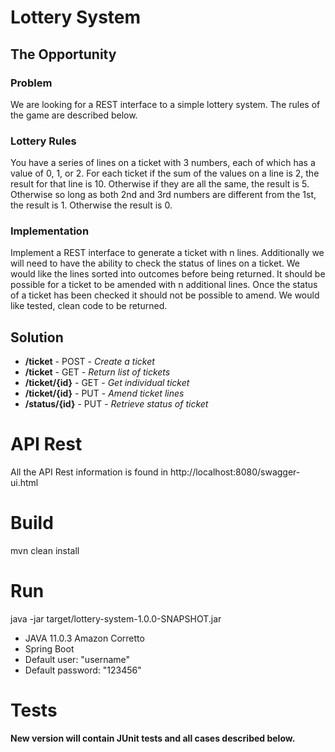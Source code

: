 # Lottery System

## The Opportunity

### Problem
We are looking for a REST interface to a simple lottery system. The rules of the game are
described below.

### Lottery Rules
You have a series of lines on a ticket with 3 numbers, each of which has a value of 0, 1, or 2. For each ticket if the sum of the values on a line is 2, the result for that line is 10.
Otherwise if they are all the same, the result is 5. Otherwise so long as both 2nd and 3rd
numbers are different from the 1st, the result is 1. Otherwise the result is 0.

### Implementation
Implement a REST interface to generate a ticket with n lines. Additionally we will need to
have the ability to check the status of lines on a ticket. We would like the lines sorted into
outcomes before being returned. It should be possible for a ticket to be amended with n
additional lines. Once the status of a ticket has been checked it should not be possible to
amend. We would like tested, clean code to be returned.

## Solution
- **/ticket** -  POST - *Create a ticket*
- **/ticket** - GET - *Return list of tickets*
- **/ticket/{id}** - GET - *Get individual ticket*
- **/ticket/{id}** - PUT - *Amend ticket lines*
- **/status/{id}** - PUT - *Retrieve status of ticket*

# API Rest
All the API Rest information is found in http://localhost:8080/swagger-ui.html

# Build
mvn clean install

# Run
java -jar target/lottery-system-1.0.0-SNAPSHOT.jar

- JAVA 11.0.3 Amazon Corretto
- Spring Boot
- Default user: "username"
- Default password: "123456"

# Tests
**New version will contain JUnit tests and all cases described below.**
